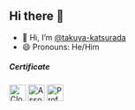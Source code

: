 ## Hi there 👋

- 👋 Hi, I’m [@takuya-katsurada](https://github.com/takuya-katsurada)
- 😄 Pronouns: He/Him

##### Certificate
<p>
    <img src="./images/logos/gcp/cdl.png" alt="Cloud Digital Leader" width="30" height="30">
    <img src="./images/logos/gcp/ace.png" alt="Associate Cloud Engineer" width="30" height="30">
    <img src="./images/logos/gcp/pca.png" alt="Professional Cloud Architect" width="30" height="30">
</p>